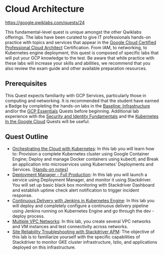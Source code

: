 # Cloud Architecture

https://google.qwiklabs.com/quests/24

This fundamental-level quest is unique amongst the other Qwiklabs offerings. The labs have been curated to give IT professionals hands-on practice with topics and services that appear in the [Google Cloud Certified Professional Cloud Architect](https://cloud.google.com/certification/cloud-architect) Certification. From IAM, to networking, to Kubernetes engine deployment, this quest is composed of specific labs that will put your GCP knowledge to the test. Be aware that while practice with these labs will increase your skills and abilities, we recommend that you also review the exam guide and other available preparation resources.


## Prerequisites

This Quest expects familiarity with GCP Services, particularly those in computing and networking. It is recommended that the student have earned a Badge by completing the hands-on labs in the [Baseline: Infrastructure](https://google.qwiklabs.com/quests/33) and/or the [GCP Essentials](https://google.qwiklabs.com/quests/23) Quests before beginning. Additional lab experience with the [Security and Identity Fundamentals](https://google.qwiklabs.com/quests/40) and the [Kubernetes In the Google Cloud](https://google.qwiklabs.com/quests/29) Quests will be useful.

## Quest Outline

* [Orchestrating the Cloud with Kubernetes](https://google.qwiklabs.com/focuses/557?parent=catalog): In this lab you will learn how to: Provision a complete Kubernetes cluster using Google Container Engine; Deploy and manage Docker containers using kubectl; and Break an application into microservices using Kubernetes’ Deployments and Services. [[Hands-on notes](./Orchestrating_the_Cloud_with_Kubernetes.md)]
* [Deployment Manager - Full Production](https://google.qwiklabs.com/focuses/981?parent=catalog): In this lab you will launch a service using Deployment Manager, and monitor it using Stackdriver. You will set up basic black box monitoring with Stackdriver Dashboard and establish uptime check alert notification to trigger incident response.
* [Continuous Delivery with Jenkins in Kubernetes Engine](https://google.qwiklabs.com/quests/24): In this lab you will deploy and completely configure a continuous delivery pipeline using Jenkins running on Kubernetes Engine and go through the dev - deploy process.
* [Multiple VPC Networks](https://google.qwiklabs.com/focuses/1230?parent=catalog): In this lab, you create several VPC networks and VM instances and test connectivity across networks.
* [Site Reliability Troubleshooting with Stackdriver APM](https://google.qwiklabs.com/focuses/4186?parent=catalog): The objective of this lab is to familiarize yourself with the specific capabilities of Stackdriver to monitor GKE cluster infrastructure, Istio, and applications deployed on this infrastructure.